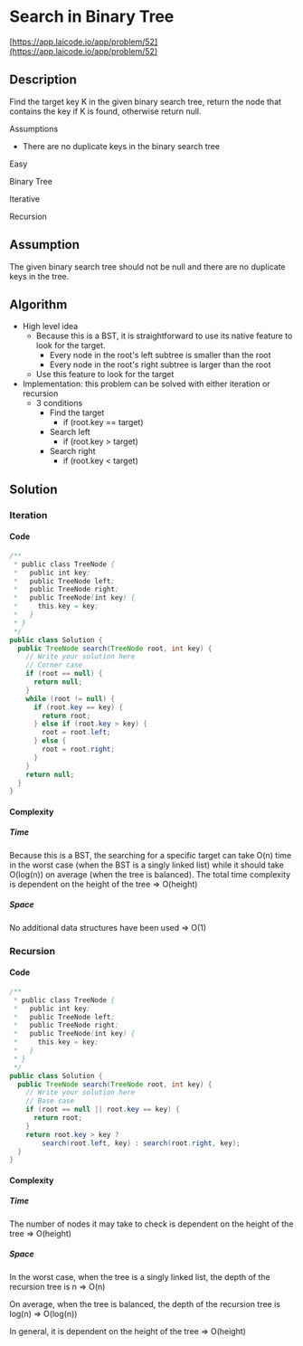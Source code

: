<!----- Conversion time: 0.668 seconds.


Using this Markdown file:

1. Cut and paste this output into your source file.
2. See the notes and action items below regarding this conversion run.
3. Check the rendered output (headings, lists, code blocks, tables) for proper
   formatting and use a linkchecker before you publish this page.

Conversion notes:

* Docs to Markdown version 1.0β15
* Mon Feb 18 2019 02:11:33 GMT-0800 (PST)
* Source doc: https://docs.google.com/open?id=1dPU3a7QvTgH82-0GbXgJ4cXoK9PqwBuQwoF2Xur5Eew
----->



# Search in Binary Tree

[https://app.laicode.io/app/problem/52](https://app.laicode.io/app/problem/52)


## Description

Find the target key K in the given binary search tree, return the node that contains the key if K is found, otherwise return null.

Assumptions



*   There are no duplicate keys in the binary search tree

Easy

Binary Tree

Iterative

Recursion


## Assumption

The given binary search tree should not be null and there are no duplicate keys in the tree.


## Algorithm



*   High level idea
    *   Because this is a BST, it is straightforward to use its native feature to look for the target.
        *   Every node in the root's left subtree is smaller than the root
        *   Every node in the root's right subtree is larger than the root
    *   Use this feature to look for the target
*   Implementation: this problem can be solved with either iteration or recursion
    *   3 conditions
        *   Find the target
            *   if (root.key == target)
        *   Search left
            *   if (root.key > target)
        *   Search right
            *   if (root.key < target)


## Solution


### Iteration


#### Code


```java
/**
 * public class TreeNode {
 *   public int key;
 *   public TreeNode left;
 *   public TreeNode right;
 *   public TreeNode(int key) {
 *     this.key = key;
 *   }
 * }
 */
public class Solution {
  public TreeNode search(TreeNode root, int key) {
    // Write your solution here
    // Corner case
    if (root == null) {
      return null;
    }
    while (root != null) {
      if (root.key == key) {
        return root;
      } else if (root.key > key) {
        root = root.left;
      } else {
        root = root.right;
      }
    }
    return null;
  }
}
```



#### Complexity


##### Time

Because this is a BST, the searching for a specific target can take O(n) time in the worst case (when the BST is a singly linked list) while it should take O(log(n)) on average (when the tree is balanced). The total time complexity is dependent on the height of the tree ⇒ O(height)


##### Space

No additional data structures have been used ⇒ O(1)


### Recursion


#### Code


```java
/**
 * public class TreeNode {
 *   public int key;
 *   public TreeNode left;
 *   public TreeNode right;
 *   public TreeNode(int key) {
 *     this.key = key;
 *   }
 * }
 */
public class Solution {
  public TreeNode search(TreeNode root, int key) {
    // Write your solution here
    // Base case
    if (root == null || root.key == key) {
      return root;
    }
    return root.key > key ?
        search(root.left, key) : search(root.right, key);
  }
}
```



#### Complexity


##### Time

The number of nodes it may take to check is dependent on the height of the tree ⇒ O(height)


##### Space

In the worst case, when the tree is a singly linked list, the depth of the recursion tree is n ⇒ O(n)

On average, when the tree is balanced, the depth of the recursion tree is log(n) ⇒ O(log(n))

In general, it is dependent on the height of the tree ⇒ O(height)


<!-- Docs to Markdown version 1.0β15 -->
